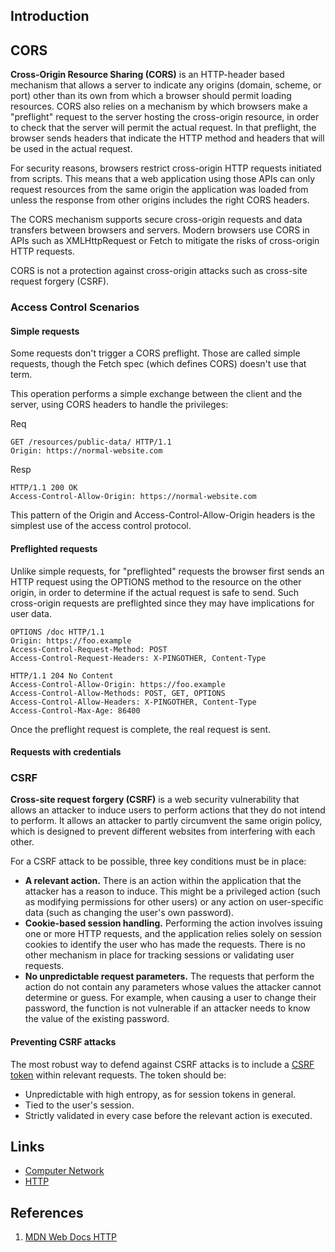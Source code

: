 ## Introduction

## CORS

**Cross-Origin Resource Sharing (CORS)** is an HTTP-header based mechanism that allows a server to indicate any origins (domain, scheme, or port) other than its own from which a browser should permit loading resources.
CORS also relies on a mechanism by which browsers make a "preflight" request to the server hosting the cross-origin resource, in order to check that the server will permit the actual request.
In that preflight, the browser sends headers that indicate the HTTP method and headers that will be used in the actual request.

For security reasons, browsers restrict cross-origin HTTP requests initiated from scripts.
This means that a web application using those APIs can only request resources from the same origin the application was loaded from unless the response from other origins includes the right CORS headers.

The CORS mechanism supports secure cross-origin requests and data transfers between browsers and servers.
Modern browsers use CORS in APIs such as XMLHttpRequest or Fetch to mitigate the risks of cross-origin HTTP requests.

CORS is not a protection against cross-origin attacks such as cross-site request forgery (CSRF).

### Access Control Scenarios

#### Simple requests

Some requests don't trigger a CORS preflight. 
Those are called simple requests, though the Fetch spec (which defines CORS) doesn't use that term.

This operation performs a simple exchange between the client and the server, using CORS headers to handle the privileges:

Req
```http
GET /resources/public-data/ HTTP/1.1
Origin: https://normal-website.com
```
Resp
```http
HTTP/1.1 200 OK
Access-Control-Allow-Origin: https://normal-website.com
```
This pattern of the Origin and Access-Control-Allow-Origin headers is the simplest use of the access control protocol.

#### Preflighted requests

Unlike simple requests, for "preflighted" requests the browser first sends an HTTP request using the OPTIONS method to the resource on the other origin, in order to determine if the actual request is safe to send. 
Such cross-origin requests are preflighted since they may have implications for user data.

```http
OPTIONS /doc HTTP/1.1
Origin: https://foo.example
Access-Control-Request-Method: POST
Access-Control-Request-Headers: X-PINGOTHER, Content-Type

HTTP/1.1 204 No Content
Access-Control-Allow-Origin: https://foo.example
Access-Control-Allow-Methods: POST, GET, OPTIONS
Access-Control-Allow-Headers: X-PINGOTHER, Content-Type
Access-Control-Max-Age: 86400
```

Once the preflight request is complete, the real request is sent.

#### Requests with credentials




### CSRF

**Cross-site request forgery (CSRF)** is a web security vulnerability that allows an attacker to induce users to perform actions that they do not intend to perform.
It allows an attacker to partly circumvent the same origin policy, which is designed to prevent different websites from interfering with each other.

For a CSRF attack to be possible, three key conditions must be in place:

* **A relevant action.** There is an action within the application that the attacker has a reason to induce. This might be a privileged action (such as modifying permissions for other users) or any action on user-specific data (such as changing the user's own password).
* **Cookie-based session handling.** Performing the action involves issuing one or more HTTP requests, and the application relies solely on session cookies to identify the user who has made the requests. There is no other mechanism in place for tracking sessions or validating user requests.
* **No unpredictable request parameters.** The requests that perform the action do not contain any parameters whose values the attacker cannot determine or guess. For example, when causing a user to change their password, the function is not vulnerable if an attacker needs to know the value of the existing password.



#### Preventing CSRF attacks

The most robust way to defend against CSRF attacks is to include a [CSRF token](https://portswigger.net/web-security/csrf/tokens) within relevant requests. The token should be:

* Unpredictable with high entropy, as for session tokens in general.
* Tied to the user's session.
* Strictly validated in every case before the relevant action is executed.


## Links

- [Computer Network](/docs/CS/CN/CN.md)
- [HTTP](/docs/CS/CN/HTTP/HTTP.md)

## References

1. [MDN Web Docs HTTP](https://developer.mozilla.org/en-US/docs/Web/HTTP)
